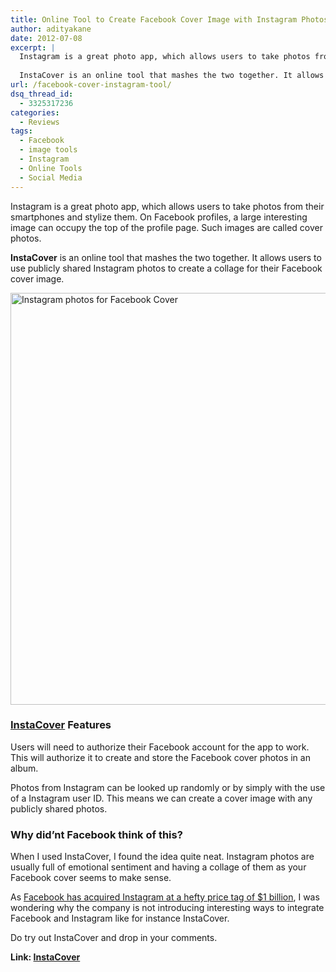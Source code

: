 ```yaml
---
title: Online Tool to Create Facebook Cover Image with Instagram Photos
author: adityakane
date: 2012-07-08
excerpt: |
  Instagram is a great photo app, which allows users to take photos from their smartphones and stylize them. On Facebook profiles, a large interesting image can occupy the top of the profile page. Such images are called cover photos.
  
  InstaCover is an online tool that mashes the two together. It allows users to use publicly shared Instagram photos to create a collage for their Facebook cover image.
url: /facebook-cover-instagram-tool/
dsq_thread_id:
  - 3325317236
categories:
  - Reviews
tags:
  - Facebook
  - image tools
  - Instagram
  - Online Tools
  - Social Media
---
```

Instagram is a great photo app, which allows users to take photos from their smartphones and stylize them. On Facebook profiles, a large interesting image can occupy the top of the profile page. Such images are called cover photos.

**InstaCover** is an online tool that mashes the two together. It allows users to use publicly shared Instagram photos to create a collage for their Facebook cover image.

[<img class="alignnone size-full wp-image-59363" title="Instagram_facebook_cover" src="http://cdn.devilsworkshop.org/files/2012/07/Instagram_facebook_cover.png" alt="Instagram photos for Facebook Cover" width="550" height="659" />][1]

### <a href="http://insta-cover.com" onclick="_gaq.push(['_trackEvent', 'outbound-article', 'http://insta-cover.com', 'InstaCover']);" >InstaCover</a> Features

Users will need to authorize their Facebook account for the app to work. This will authorize it to create and store the Facebook cover photos in an album.

Photos from Instagram can be looked up randomly or by simply with the use of a Instagram user ID. This means we can create a cover image with any publicly shared photos.

### Why did’nt Facebook think of this?

When I used InstaCover, I found the idea quite neat. Instagram photos are usually full of emotional sentiment and having a collage of them as your Facebook cover seems to make sense.

As [Facebook has acquired Instagram at a hefty price tag of $1 billion][2], I was wondering why the company is not introducing interesting ways to integrate Facebook and Instagram like for instance InstaCover.

Do try out InstaCover and drop in your comments.

**Link: <a href="http://insta-cover.com" onclick="_gaq.push(['_trackEvent', 'outbound-article', 'http://insta-cover.com', 'InstaCover']);" >InstaCover</a>**

 [1]: http://cdn.devilsworkshop.org/files/2012/07/Instagram_facebook_cover.png
 [2]: http://devilsworkshop.org/facebook-acquires-instagram-1-billion/ "Why did Facebook buy Instagram for $1 Billion"
